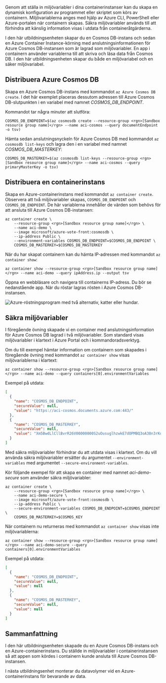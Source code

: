 Genom att ställa in miljövariabler i dina containerinstanser kan du skapa en dynamisk konfiguration av programmet eller skriptet som körs av containern. Miljövariablerna anges med hjälp av Azure CLI, PowerShell eller Azure-portalen när containern skapas. Säkra miljövariabler används till att förhindra att känslig information visas i utdata från containeråtgärderna.

I den här utbildningsenheten skapar du en Cosmos DB-instans och sedan en Azure Container Instance-körning med anslutningsinformationen för Azure Cosmos DB-instansen som är lagrad som miljövariabler. En app i containern använder variablerna till att skriva och läsa data från Cosmos DB. I den här utbildningsenheten skapar du både en miljövariabel och en säker miljövariabel.

## <a name="deploy-azure-cosmos-db"></a>Distribuera Azure Cosmos DB

Skapa en Azure Cosmos DB-instans med kommandot `az Azure Cosmos DB create`. I det här exemplet placeras dessutom adressen till Azure Cosmos DB-slutpunkten i en variabel med namnet *COSMOS_DB_ENDPOINT*.

Kommandot tar några minuter att slutföra:

```azurecli
COSMOS_DB_ENDPOINT=$(az cosmosdb create --resource-group <rgn>[Sandbox resource group name]</rgn> --name aci-cosmos --query documentEndpoint -o tsv)
```

Hämta sedan anslutningsnyckeln för Azure Cosmos DB med kommandot `az cosmosdb list-keys` och lagra den i en variabel med namnet *COSMOS_DB_MASTERKEY*:

```azurecli
COSMOS_DB_MASTERKEY=$(az cosmosdb list-keys --resource-group <rgn>[Sandbox resource group name]</rgn> --name aci-cosmos --query primaryMasterKey -o tsv)
```

## <a name="deploy-a-container-instance"></a>Distribuera en containerinstans

Skapa en Azure-containerinstans med kommandot `az container create`. Observera att två miljövariabler skapas, `COSMOS_DB_ENDPOINT` och `COSMOS_DB_ENDPOINT`. De här variablerna innehåller de värden som behövs för att ansluta till Azure Cosmos DB-instansen:

```azurecli
az container create \
    --resource-group <rgn>[Sandbox resource group name]</rgn> \
    --name aci-demo \
    --image microsoft/azure-vote-front:cosmosdb \
    --ip-address Public \
    --environment-variables COSMOS_DB_ENDPOINT=$COSMOS_DB_ENDPOINT \
    COSMOS_DB_MASTERKEY=$COSMOS_DB_MASTERKEY
```

När du har skapat containern kan du hämta IP-adressen med kommandot `az container show`:

```azurecli
az container show --resource-group <rgn>[Sandbox resource group name]</rgn> --name aci-demo --query ipAddress.ip --output tsv
```

Öppna en webbläsare och navigera till containerns IP-adress. Du bör se nedanstående app. När du röstar lagras rösten i Azure Cosmos DB-instansen.

![Azure-röstningsprogram med två alternativ, katter eller hundar.](../media-draft/azure-vote.png)

## <a name="secured-environment-variables"></a>Säkra miljövariabler

I föregående övning skapade vi en container med anslutningsinformation för Azure Cosmos DB lagrad i två miljövariabler. Som standard visas miljövariabler i klartext i Azure Portal och i kommandoradsverktyg.

Om du till exempel hämtar information om containern som skapades i föregående övning med kommandot `az container show` visas miljövariablerna i klartext:

```azurecli
az container show --resource-group <rgn>[Sandbox resource group name]</rgn> --name aci-demo --query containers[0].environmentVariables
```

Exempel på utdata:

```json
[
  {
    "name": "COSMOS_DB_ENDPOINT",
    "secureValue": null,
    "value": "https://aci-cosmos.documents.azure.com:443/"
  },
  {
    "name": "COSMOS_DB_MASTERKEY",
    "secureValue": null,
    "value": "Xm5BwdLlCllBvrR26V00000000S2uOusuglhzwkE7dOPMBQ3oA30n3rKd8PKA13700000000095ynys863Ghgw=="
  }
]
```

Med säkra miljövariabler förhindrar du att utdata visas i klartext. Om du vill använda säkra miljövariabler ersätter du argumentet `--environment-variables` med argumentet `--secure-environment-variables`.

Kör följande exempel för att skapa en container med namnet *aci-demo-secure* som använder säkra miljövariabler:

```azurecli
az container create \
    --resource-group <rgn>[Sandbox resource group name]</rgn> \
    --name aci-demo-secure \
    --image microsoft/azure-vote-front:cosmosdb \
    --ip-address Public \
    --secure-environment-variables COSMOS_DB_ENDPOINT=$COSMOS_ENDPOINT \
    COSMOS_DB_MASTERKEY=$COSMOS_KEY
```

När containern nu returneras med kommandot `az container show` visas inte miljövariablerna:

```azurecli
az container show --resource-group <rgn>[Sandbox resource group name]</rgn> --name aci-demo-secure --query containers[0].environmentVariables
```

Exempel på utdata:

```json
[
  {
    "name": "COSMOS_DB_ENDPOINT",
    "secureValue": null,
    "value": null
  },
  {
    "name": "COSMOS_DB_MASTERKEY",
    "secureValue": null,
    "value": null
  }
]
```

## <a name="summary"></a>Sammanfattning

I den här utbildningsenheten skapade du en Azure Cosmos DB-instans och en Azure-containerinstans. Du ställde in miljövariabler i containerinstansen så att appen som kördes i containern kunde ansluta till Azure Cosmos DB-instansen.

I nästa utbildningsenhet monterar du datavolymer vid en Azure-containerinstans för bevarande av data.
